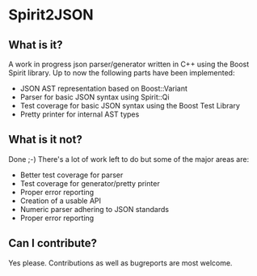 Spirit2JSON
===========

What is it?
-----------
A work in progress json parser/generator written in C++ using the Boost Spirit library.
Up to now the following parts have been implemented:

* JSON AST representation based on Boost::Variant
* Parser for basic JSON syntax using Spirit::Qi
* Test coverage for basic JSON syntax using the Boost Test Library
* Pretty printer for internal AST types


What is it not?
---------------
Done ;-) There's a lot of work left to do but some of the major areas are:

* Better test coverage for parser
* Test coverage for generator/pretty printer
* Proper error reporting
* Creation of a usable API
* Numeric parser adhering to JSON standards
* Proper error reporting

Can I contribute?
-----------------
Yes please. Contributions as well as bugreports are most welcome.

